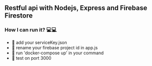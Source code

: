 ## Restful api with Nodejs, Express and Firebase Firestore

### How I can run it? :computer::computer:

- :rocket: add your serviceKey.json
- :rocket: rename your firebase project id in app.js
- :rocket: run 'docker-compose up' in your command
- :rocket: test on port 3000 
